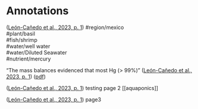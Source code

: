 # Annotations

([León-Cañedo et al., 2023, p. 1](zotero://select/library/items/ARMWV3PM)) #region/mexico  
#plant/basil  
#fish/shrimp  
#water/well water  
#water/Diluted Seawater  
#nutrient/mercury

“The mass balances evidenced that most Hg (> 99%)” ([León-Cañedo et al., 2023, p. 1](zotero://select/library/items/ARMWV3PM)) ([pdf](zotero://open-pdf/library/items/NBSIB2Z5?page=1&annotation=C9KZTEL4))

([León-Cañedo et al., 2023, p. 1](zotero://select/library/items/ARMWV3PM)) testing page 2 [[aquaponics]]

([León-Cañedo et al., 2023, p. 1](zotero://select/library/items/ARMWV3PM)) page3